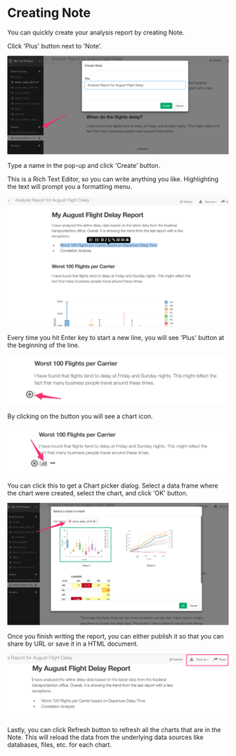 # Creating Note

You can quickly create your analysis report by creating Note.

Click 'Plus' button next to 'Note'.

![](tutorials/images/quick-start-80.png)

Type a name in the pop-up and click 'Create' button.

This is a Rich Text Editor, so you can write anything you like. Highlighting the text will prompt you a formatting menu.

![](tutorials/images/quick-start-83.png)

Every time you hit Enter key to start a new line, you will see 'Plus' button at the beginning of the line.

![](tutorials/images/quick-start-83_1.png)

By clicking on the button you will see a chart icon.

![](tutorials/images/quick-start-83_2.png)

You can click this to get a Chart picker dialog. Select a data frame where the chart were created, select the chart, and click 'OK' button.

![](tutorials/images/quick-start-82.png)


Once you finish writing the report, you can either publish it so that you can share by URL or save it in a HTML document.

![](tutorials/images/quick-start-84.png)

Lastly, you can click Refresh button to refresh all the charts that are in the Note. This will reload the data from the underlying data sources like databases, files, etc. for each chart.
